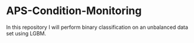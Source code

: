 # APS-Condition-Monitoring
In this repository I will perform binary classification on an unbalanced data set using LGBM.
